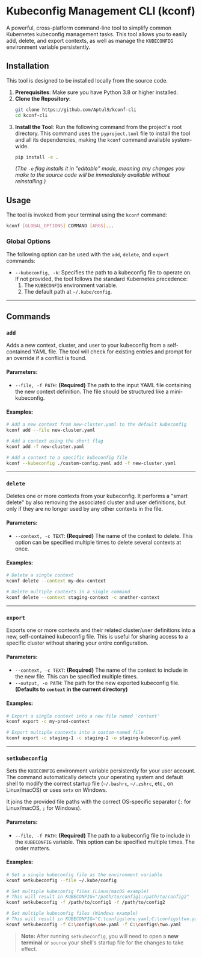 # Kubeconfig Management CLI (kconf)

A powerful, cross-platform command-line tool to simplify common Kubernetes kubeconfig management tasks. This tool allows you to easily add, delete, and export contexts, as well as manage the `KUBECONFIG` environment variable persistently.

## Installation

This tool is designed to be installed locally from the source code.

1.  **Prerequisites**: Make sure you have Python 3.8 or higher installed.
2.  **Clone the Repository**:
    ```bash
    git clone https://github.com/Aptul9/kconf-cli
    cd kconf-cli
    ```
3.  **Install the Tool**: Run the following command from the project's root directory. This command uses the `pyproject.toml` file to install the tool and all its dependencies, making the `kconf` command available system-wide.
    ```bash
    pip install -e .
    ```
    *(The `-e` flag installs it in "editable" mode, meaning any changes you make to the source code will be immediately available without reinstalling.)*

## Usage

The tool is invoked from your terminal using the `kconf` command:

```bash
kconf [GLOBAL_OPTIONS] COMMAND [ARGS]...
```

### Global Options

The following option can be used with the `add`, `delete`, and `export` commands:

-   `--kubeconfig, -k`: Specifies the path to a kubeconfig file to operate on. If not provided, the tool follows the standard Kubernetes precedence:
    1.  The `KUBECONFIG` environment variable.
    2.  The default path at `~/.kube/config`.

---

## Commands

### `add`

Adds a new context, cluster, and user to your kubeconfig from a self-contained YAML file. The tool will check for existing entries and prompt for an override if a conflict is found.

#### **Parameters:**

-   `--file, -f PATH`: **(Required)** The path to the input YAML file containing the new context definition. The file should be structured like a mini-kubeconfig.

#### **Examples:**

```bash
# Add a new context from new-cluster.yaml to the default kubeconfig
kconf add --file new-cluster.yaml

# Add a context using the short flag
kconf add -f new-cluster.yaml

# Add a context to a specific kubeconfig file
kconf --kubeconfig ./custom-config.yaml add -f new-cluster.yaml
```

---

### `delete`

Deletes one or more contexts from your kubeconfig. It performs a "smart delete" by also removing the associated cluster and user definitions, but only if they are no longer used by any other contexts in the file.

#### **Parameters:**

-   `--context, -c TEXT`: **(Required)** The name of the context to delete. This option can be specified multiple times to delete several contexts at once.

#### **Examples:**

```bash
# Delete a single context
kconf delete --context my-dev-context

# Delete multiple contexts in a single command
kconf delete --context staging-context -c another-context
```

---

### `export`

Exports one or more contexts and their related cluster/user definitions into a new, self-contained kubeconfig file. This is useful for sharing access to a specific cluster without sharing your entire configuration.

#### **Parameters:**

-   `--context, -c TEXT`: **(Required)** The name of the context to include in the new file. This can be specified multiple times.
-   `--output, -o PATH`: The path for the new exported kubeconfig file. **(Defaults to `context` in the current directory)**

#### **Examples:**

```bash
# Export a single context into a new file named 'context'
kconf export -c my-prod-context

# Export multiple contexts into a custom-named file
kconf export -c staging-1 -c staging-2 -o staging-kubeconfig.yaml
```

---

### `setkubeconfig`

Sets the `KUBECONFIG` environment variable persistently for your user account. The command automatically detects your operating system and default shell to modify the correct startup file (`~/.bashrc`, `~/.zshrc`, etc., on Linux/macOS) or uses `setx` on Windows.

It joins the provided file paths with the correct OS-specific separator (`:` for Linux/macOS, `;` for Windows).

#### **Parameters:**

-   `--file, -f PATH`: **(Required)** The path to a kubeconfig file to include in the `KUBECONFIG` variable. This option can be specified multiple times. The order matters.

#### **Examples:**

```bash
# Set a single kubeconfig file as the environment variable
kconf setkubeconfig --file ~/.kube/config

# Set multiple kubeconfig files (Linux/macOS example)
# This will result in KUBECONFIG="/path/to/config1:/path/to/config2"
kconf setkubeconfig -f /path/to/config1 -f /path/to/config2

# Set multiple kubeconfig files (Windows example)
# This will result in KUBECONFIG="C:\configs\one.yaml;C:\configs\two.yaml"
kconf setkubeconfig -f C:\configs\one.yaml -f C:\configs\two.yaml
```

> **Note:** After running `setkubeconfig`, you will need to open a **new terminal** or `source` your shell's startup file for the changes to take effect.